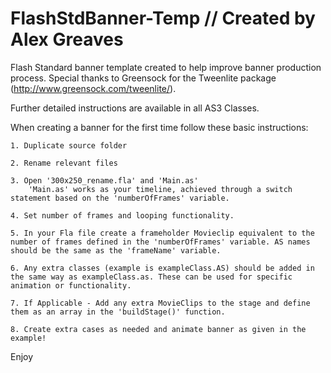 FlashStdBanner-Temp  // Created by Alex Greaves
===================
Flash Standard banner template created to help improve banner production process. Special thanks to Greensock for the Tweenlite package (http://www.greensock.com/tweenlite/).

Further detailed instructions are available in all AS3 Classes.

When creating a banner for the first time follow these basic instructions:

	1. Duplicate source folder

	2. Rename relevant files

	3. Open '300x250_rename.fla' and 'Main.as'
		'Main.as' works as your timeline, achieved through a switch statement based on the 'numberOfFrames' variable.

	4. Set number of frames and looping functionality.

	5. In your Fla file create a frameholder Movieclip equivalent to the number of frames defined in the 'numberOfFrames' variable. AS names should be the same as the 'frameName' variable.

	6. Any extra classes (example is exampleClass.AS) should be added in the same way as exampleClass.as. These can be used for specific animation or functionality.

	7. If Applicable - Add any extra MovieClips to the stage and define them as an array in the 'buildStage()' function.

	8. Create extra cases as needed and animate banner as given in the example!


Enjoy
